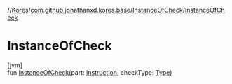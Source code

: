 //[Kores](../../../index.md)/[com.github.jonathanxd.kores.base](../index.md)/[InstanceOfCheck](index.md)/[InstanceOfCheck](-instance-of-check.md)

# InstanceOfCheck

[jvm]\
fun [InstanceOfCheck](-instance-of-check.md)(part: [Instruction](../../com.github.jonathanxd.kores/-instruction/index.md), checkType: [Type](https://docs.oracle.com/javase/8/docs/api/java/lang/reflect/Type.html))
